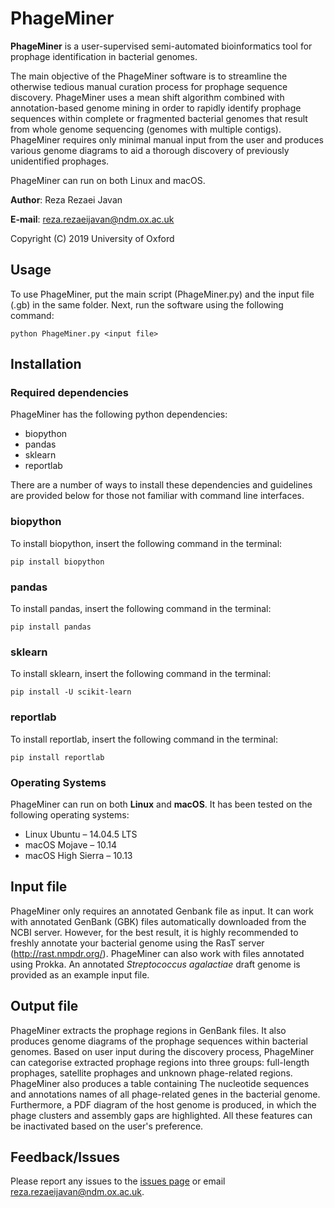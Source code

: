 # PhageMiner
**PhageMiner** is a user-supervised semi-automated bioinformatics tool for prophage identification in bacterial genomes.

The main objective of the PhageMiner software is to streamline the otherwise tedious manual curation process for prophage sequence discovery. PhageMiner uses a mean shift algorithm combined with annotation-based genome mining in
order to rapidly identify prophage sequences within complete or fragmented bacterial genomes that result from whole genome sequencing (genomes with multiple contigs). PhageMiner requires only minimal manual input from the user and produces various genome diagrams to aid a thorough discovery of previously unidentified prophages. 

PhageMiner can run on both Linux and macOS. 

**Author**: Reza Rezaei Javan

**E-mail**: reza.rezaeijavan@ndm.ox.ac.uk

Copyright (C) 2019 University of Oxford

## Usage
To use PhageMiner, put the main script (PhageMiner.py) and the input file (.gb) in the same folder. Next, run the software using the following command:
```
python PhageMiner.py <input file>
```

## Installation

### Required dependencies
PhageMiner has the following python dependencies:
* biopython
* pandas
* sklearn
* reportlab

There are a number of ways to install these dependencies and guidelines are provided below for those not familiar with command line interfaces.

### biopython
To install biopython, insert the following command in the terminal:
```
pip install biopython
```
### pandas
To install pandas, insert the following command in the terminal:
```
pip install pandas
```
### sklearn
To install sklearn, insert the following command in the terminal:
```
pip install -U scikit-learn
```
### reportlab
To install reportlab, insert the following command in the terminal:
```
pip install reportlab
```
### Operating Systems
PhageMiner can run on both **Linux** and **macOS**. It has been tested on the following operating systems:
* Linux Ubuntu – 14.04.5 LTS
* macOS Mojave – 10.14
* macOS High Sierra – 10.13

## Input file
PhageMiner only requires an annotated Genbank file as input. It can work with annotated GenBank (GBK) files automatically downloaded from the NCBI server. However, for the best result, it is highly recommended to freshly annotate your bacterial genome using the RasT server (http://rast.nmpdr.org/). PhageMiner can also work with files annotated using Prokka. An annotated *Streptococcus agalactiae* draft genome is provided as an example input file.

## Output file
PhageMiner extracts the prophage regions in GenBank files. It also produces genome diagrams of the prophage sequences within bacterial genomes. Based on user input during the discovery process, PhageMiner can categorise extracted prophage regions into three groups: full-length prophages, satellite prophages and unknown phage-related regions. PhageMiner also produces a table containing The nucleotide sequences and annotations names of all phage-related genes in the bacterial genome. Furthermore, a PDF diagram of the host genome is produced, in which the phage clusters and assembly gaps are highlighted. All these features can be inactivated based on the user's preference.  

## Feedback/Issues
Please report any issues to the [issues page](https://github.com/RezaRezaeiJavan/PhageMiner/issues) or email reza.rezaeijavan@ndm.ox.ac.uk.
